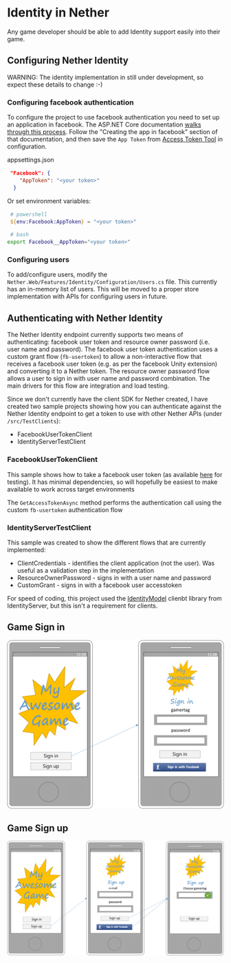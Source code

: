 # Identity in Nether #

Any game developer should be able to add Identity support easily into their game.

## Configuring Nether Identity
WARNING: The identity implementation in still under development, so expect these details to change :-)

### Configuring facebook authentication
To configure the project to use facebook authentication you need to set up an application in facebook. The ASP.NET Core documentation [walks through this process](https://docs.microsoft.com/en-us/aspnet/core/security/authentication/facebook-logins#creating-the-app-in-facebook). Follow the "Creating the app in facebook" section of that documentation, and then save the `App Token` from [Access Token Tool](https://developers.facebook.com/tools/accesstoken) in configuration.

appsettings.json

```json
 "Facebook": {
    "AppToken": "<your token>"
  }
```

Or set environment variables:

```powershell
 # powershell
 ${env:Facebook:AppToken} = "<your token>"
```


```bash
 # bash
export Facebook__AppToken="<your token>"
```

### Configuring users
To add/configure users, modify the `Nether.Web/Features/Identity/Configuration/Users.cs` file. This currently has an in-memory list of users. This will be moved to a proper store implementation with APIs for configuring users in future.

## Authenticating with Nether Identity
The Nether Identity endpoint currently supports two means of authenticating: facebook user token and resource owner password (i.e. user name and password).
The facebook user token authentication uses a custom grant flow (`fb-usertoken`) to allow a non-interactive flow that receives a facebook user token (e.g. as per the facebook Unity extension) and converting it to a Nether token.
The resource owner password flow allows a user to sign in with user name and password combination. The main drivers for this flow are integration and load testing.


Since we don't currently have the client SDK for Nether created, I have created two sample projects showing how you can authenticate against the Nether Identity endpoint to get a token to use with other Nether APIs (under `/src/TestClients`):

* FacebookUserTokenClient
* IdentityServerTestClient

### FacebookUserTokenClient
This sample shows how to take a facebook user token (as available [here](https://developers.facebook.com/tools/accesstoken) for testing).
It has minimal dependencies, so will hopefully be easiest to make available to work across target environments

The `GetAccessTokenAsync` method performs the authentication call using the custom `fb-usertoken` authentication flow


### IdentityServerTestClient
This sample was created to show the different flows that are currently implemented:
* ClientCredentials - identifies the client application (not the user). Was useful as a validation step in the implementation
* ResourceOwnerPassword - signs in with a user name and password
* CustomGrant - signs in with a facebook user accesstoken

For speed of coding, this project used the [IdentityModel](https://www.nuget.org/packages/IdentityModel/) clienbt library from IdentityServer, but this isn't a requirement for clients.  


## Game Sign in ##
![](images/app-signin.png)

## Game Sign up ##
![](images/app-signup.png)


